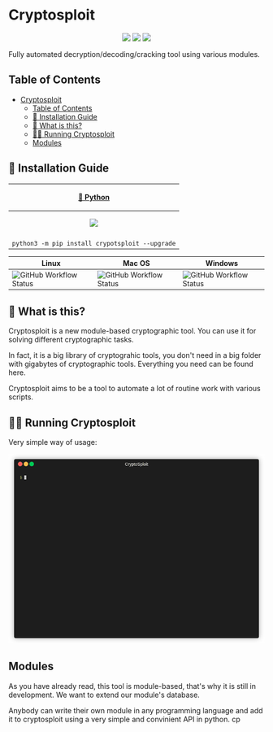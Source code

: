 Cryptosploit
===
<p align="center">
  <img src="https://img.shields.io/github/stars/SNESEAR/cryptosploit.svg">
  <img src="https://img.shields.io/github/issues/SNESEAR/cryptosploit.svg">
  <img src="https://img.shields.io/github/license/SNESEAR/cryptosploit.svg">
  <!-- <a href="https://pypi.org/project/cryptosploit/"><img src="https://img.shields.io/pypi/v/cryptosploit.svg"></a> -->
  

<p>
Fully automated decryption/decoding/cracking tool using various modules.
</p>

Table of Contents
---
- [Cryptosploit](#cryptosploit)
  - [Table of Contents](#table-of-contents)
  - [🔨 Installation Guide](#-installation-guide)
  - [🤔 What is this?](#-what-is-this)
  - [🏃‍♀️ Running Cryptosploit](#️-running-cryptosploit)
  - [Modules](#modules)

🔨 Installation Guide
---

| <p align="center"><a href="https://pypi.org/project/ciphey">🐍 Python |
| --------------- |
| <p align="center"><img src="https://github.com/Ciphey/Ciphey/raw/master/Pictures_for_README/python.png" /></p>   
| `python3 -m pip install crypotsploit --upgrade` | 

| Linux | Mac OS | Windows |
| ----- | ------ | ------- |
| ![GitHub Workflow Status](https://img.shields.io/github/workflow/status/ciphey/ciphey/Python%20application?label=Linux) | ![GitHub Workflow Status](https://img.shields.io/github/workflow/status/ciphey/ciphey/Python%20application?label=Mac%20OS) | ![GitHub Workflow Status](https://img.shields.io/github/workflow/status/ciphey/ciphey/Python%20application?label=Windows) |

🤔 What is this?
---
Cryptosploit is a new module-based cryptographic tool. You can use it for solving different cryptographic tasks.

In fact, it is a big library of cryptograhic tools, you don't need in a big folder with gigabytes of cryptographic tools. Everything you need can be found here.

Cryptosploit aims to be a tool to automate a lot of routine work with various scripts.

🏃‍♀️ Running Cryptosploit
---
Very simple way of usage:

![gif](gif_images/cryptosploit.gif?raw=true)


Modules
---
As you have already read, this tool is module-based, that's why it is still in development. We want to extend our module's database.

Anybody can write their own module in any programming language and add it to cryptosploit using a very simple and convinient API in python.
cp 
